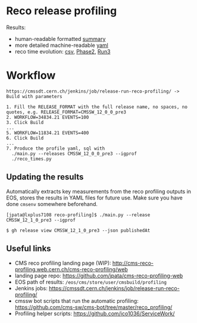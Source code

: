 # Reco release profiling

Results:
- human-readable formatted [summary](results/summary.md)
- more detailed machine-readable [yaml](results/summary.yaml)
- reco time evolution: [csv](results/release_timing.csv), [Phase2](results/release_timing.pdf), [Run3](results/release_timing_run3.pdf)

# Workflow
```
https://cmssdt.cern.ch/jenkins/job/release-run-reco-profiling/ -> Build with parameters

1. Fill the RELEASE_FORMAT with the full release name, no spaces, no quotes, e.g. RELEASE_FORMAT=CMSSW_12_0_0_pre3
2. WORKFLOW=34834.21 EVENTS=100
3. Click Build
...
5. WORKFLOW=11834.21 EVENTS=400
6. Click Build
...
7. Produce the profile yaml, sql with
  ./main.py --releases CMSSW_12_0_0_pre3 --igprof
  ./reco_times.py
```

## Updating the results
Automatically extracts key measurements from the reco profiling outputs in EOS, stores the results in YAML files for future use. Make sure you have done `cmsenv` somewhere beforehand.

```
[jpata@lxplus7108 reco-profiling]$ ./main.py --release CMSSW_12_1_0_pre3 --igprof
```

```
$ gh release view CMSSW_12_1_0_pre3 --json publishedAt
```

## Useful links
- CMS reco profiling landing page (WIP): http://cms-reco-profiling.web.cern.ch/cms-reco-profiling/web
- landing page repo: https://github.com/jpata/cms-reco-profiling-web
- EOS path of results: `/eos/cms/store/user/cmsbuild/profiling`
- Jenkins jobs: https://cmssdt.cern.ch/jenkins/job/release-run-reco-profiling/
- cmssw bot scripts that run the automatic profiling: https://github.com/cms-sw/cms-bot/tree/master/reco_profiling/
- Profiling helper scripts: https://github.com/ico1036/ServiceWork/
